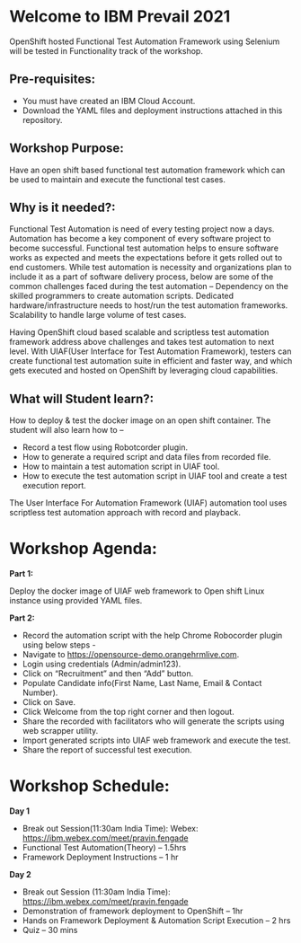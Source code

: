 # Welcome to IBM Prevail 2021

OpenShift hosted Functional Test Automation Framework using Selenium will be tested in Functionality track of the workshop.

## Pre-requisites:

* You must have created an IBM Cloud Account.
* Download the YAML files and deployment instructions attached in this repository.

## Workshop Purpose:

Have an open shift based functional test automation framework which can be used to maintain and execute the functional test cases.

## Why is it needed?:
Functional Test Automation is need of every testing project now a days. Automation has become a key component of every software project to become successful. Functional test automation helps to ensure software works as expected and meets the expectations before it gets rolled out to end customers. While test automation is necessity and organizations plan to include it as a part of software delivery process, below are some of the common challenges faced during the test automation – 
Dependency on the skilled programmers to create automation scripts.
Dedicated hardware/infrastructure needs to host/run the test automation frameworks.
Scalability to handle large volume of test cases.

Having OpenShift cloud based scalable and scriptless test automation framework address above challenges and takes test automation to next level. With UIAF(User Interface for Test Automation Framework), testers can create functional test automation suite in efficient and faster way, and which gets executed and hosted on OpenShift by leveraging cloud capabilities.

## What will Student learn?:
How to deploy & test the docker image on an open shift container.
The student will also learn how to –
* Record a test flow using Robotcorder plugin. 
* How to generate a required script and data files from recorded file.
* How to maintain a test automation script in UIAF tool.
* How to execute the test automation script in UIAF tool and create a test execution report.

The User Interface For Automation Framework (UIAF) automation tool uses scriptless test automation approach with record and playback. 

# Workshop Agenda:
**Part 1:**

Deploy the docker image of UIAF web framework to Open shift Linux instance using provided YAML files.

**Part 2:**
* Record the automation script with the help Chrome Robocorder plugin using below steps - 
* Navigate to https://opensource-demo.orangehrmlive.com.
* Login using credentials (Admin/admin123).
* Click on “Recruitment” and then “Add” button.
* Populate Candidate info(First Name, Last Name, Email & Contact Number).
* Click on Save.
* Click Welcome from the top right corner and then logout.
* Share the recorded with facilitators who will generate the scripts using web scrapper utility.
* Import generated scripts into UIAF web framework and execute the test.
* Share the report of successful test execution.

# Workshop Schedule:
**Day 1**
* Break out Session(11:30am India Time): Webex: https://ibm.webex.com/meet/pravin.fengade
* Functional Test Automation(Theory) – 1.5hrs
* Framework Deployment Instructions – 1 hr

**Day 2**
* Break out Session (11:30am India Time): https://ibm.webex.com/meet/pravin.fengade
* Demonstration of framework deployment to OpenShift – 1hr
* Hands on Framework Deployment & Automation Script Execution – 2 hrs
* Quiz – 30 mins


